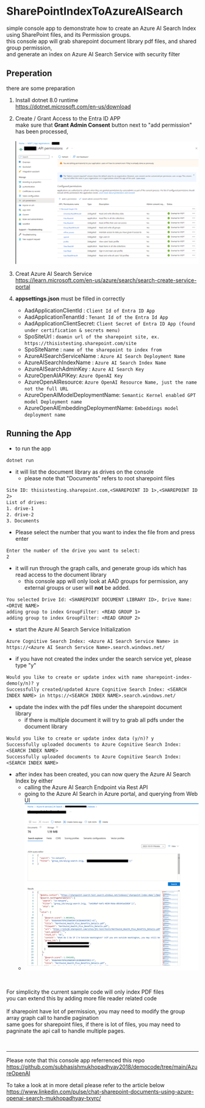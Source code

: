 SharePointIndexToAzureAISearch
============

simple console app to demonstrate how to create an Azure AI Search Index using SharePoint files, and its Permission groups.\
this console app will grab sharepoint document library pdf files, and shared group permission,\
and generate an index on Azure AI Search Service with security filter

Preperation
------------

there are some preparation
1. Install dotnet 8.0 runtime\
    https://dotnet.microsoft.com/en-us/download

2. Create / Grant Access to the Entra ID APP\
make sure that **Grant Admin Consent** button next to "add permission" has been processed,\
\
    [<img src="./img/aad-permission.png" width="500"/>](aad-permission.png)

3. Creat Azure AI Search Service\
https://learn.microsoft.com/en-us/azure/search/search-create-service-portal

4. **appsettings.json** must be filled in correctly

    * AadApplicationClientId : `Client Id of Entra ID App`
    * AadApplicationTenantId : `Tenant Id of the Entra Id App`
    * AadApplicationClientSecret: `Client Secret of Entra ID App (found under certification & secrets menu)`
    * SpoSiteUrl : `doamin url of the sharepoint site, ex. https://thisistesting.sharepoint.com/site`
    * SpoSiteName : `name of the sharepoint to index from`
    * AzureAISearchServiceName :  `Azure AI Search Deployment Name`
    * AzureAISearchIndexName : `Azure AI Search Index Name`
    * AzureAISearchAdminKey : `Azure AI Search Key`
    * AzureOpenAIAPIKey: `Azure OpenAI Key`
    * AzureOpenAIResource: `Azure OpenAI Resource Name, just the name not the full URL`
    * AzureOpenAIModelDeploymentName: `Semantic Kernel enabled GPT model Deployment name`
    * AzureOpenAIEmbeddingDeploymentName: `Embeddings model deployment name`

Running the App
------------
* to run the app
```
dotnet run
```

* it will list the document library as drives on the console
    * please note that "Documents" refers to root sharepoint files
```
Site ID: thisistesting.sharepoint.com,<SHAREPOINT ID 1>,<SHAREPOINT ID 2>
List of drives:
1. drive-1
2. drive-2
3. Documents
```

* Please select the number that you want to index the file from and press enter
```
Enter the number of the drive you want to select:
2
```

* it will run through the graph calls, and generate group ids which has read access to the document library
    * this console app will only look at AAD groups for permission, any external groups or user will **not** be added.
```
You selected Drive Id: <SHAREPOINT DOCUMENT LIBRARY ID>, Drive Name: <DRIVE NAME>
adding group to index GroupFilter: <READ GROUP 1>
adding group to index GroupFilter: <READ GROUP 2>
```

* start the Azure AI Search Service Initialization
```
Azure Cognitive Search Index: <Azure AI Search Service Name> in https://<Azure AI Search Service Name>.search.windows.net/
```

* if you have not created the index under the search service yet, please type "y"
```
Would you like to create or update index with name sharepoint-index-demo(y/n)? y
Successfully created/updated Azure Cognitive Search Index: <SEARCH INDEX NAME> in https://<SEARCH INDEX NAME>.search.windows.net/
```

* update the index with the pdf files under the sharepoint document library
    * if there is multiple document it will try to grab all pdfs under the document library
```
Would you like to create or update index data (y/n)? y
Successfully uploaded documents to Azure Cognitive Search Index: <SEARCH INDEX NAME>
Successfully uploaded documents to Azure Cognitive Search Index: <SEARCH INDEX NAME>
```

* after index has been created, you can now query the Azure AI Search Index by either
    * calling the Azure AI Search Endpoint via Rest API
    * going to the Azure AI Search in Azure portal, and querying from Web UI
    * [<img src="./img/search-example.png" width="500"/>](search-example.png)


&nbsp;

For simplicity the current sample code will only index PDF files\
you can extend this by adding more file reader related code\
\
If sharepoint have lot of permission, you may need to modify the group array graph call to handle pagination\
same goes for sharepoint files, if there is lot of files, you may need to pagninate the api call to handle multiple pages.

&nbsp;
___
Please note that this console app referrenced this repo\
https://github.com/subhasishmukhopadhyay2018/democode/tree/main/AzureOpenAI

To take a look at in more detail please refer to the article below\
https://www.linkedin.com/pulse/chat-sharepoint-documents-using-azure-openai-search-mukhopadhyay-txyrc/
